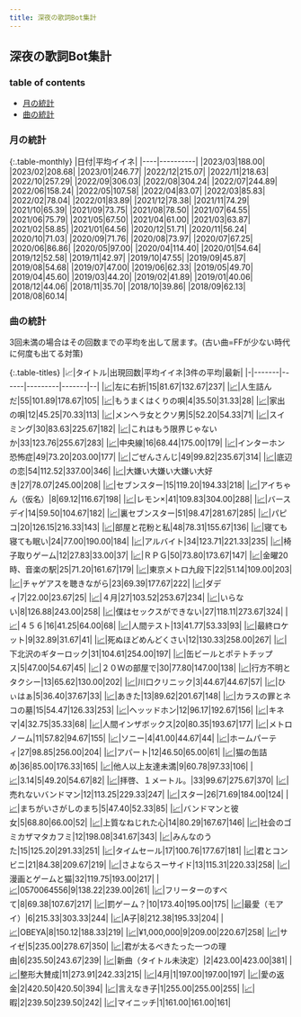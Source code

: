 ```yaml
---
title: 深夜の歌詞Bot集計
---
```


## 深夜の歌詞Bot集計

### table of contents

- [月の統計](#月の統計)
- [曲の統計](#曲の統計)

### 月の統計

{:.table-monthly}
|日付|平均イイネ|
|----|----------|
|2023/03|188.00|
|2023/02|208.68|
|2023/01|246.77|
|2022/12|215.07|
|2022/11|218.63|
|2022/10|257.29|
|2022/09|306.03|
|2022/08|304.24|
|2022/07|244.89|
|2022/06|158.24|
|2022/05|107.58|
|2022/04|83.07|
|2022/03|85.83|
|2022/02|78.04|
|2022/01|83.89|
|2021/12|78.38|
|2021/11|74.29|
|2021/10|65.39|
|2021/09|73.75|
|2021/08|78.50|
|2021/07|64.55|
|2021/06|75.79|
|2021/05|67.50|
|2021/04|61.00|
|2021/03|63.87|
|2021/02|58.85|
|2021/01|64.56|
|2020/12|51.71|
|2020/11|56.24|
|2020/10|71.03|
|2020/09|71.76|
|2020/08|73.97|
|2020/07|67.25|
|2020/06|86.86|
|2020/05|97.00|
|2020/04|114.40|
|2020/01|54.64|
|2019/12|52.58|
|2019/11|42.97|
|2019/10|47.55|
|2019/09|45.87|
|2019/08|54.68|
|2019/07|47.00|
|2019/06|62.33|
|2019/05|49.70|
|2019/04|45.60|
|2019/03|44.20|
|2019/02|41.89|
|2019/01|40.06|
|2018/12|44.06|
|2018/11|35.70|
|2018/10|39.86|
|2018/09|62.13|
|2018/08|60.14|


### 曲の統計

3回未満の場合はその回数までの平均を出して居ます。(古い曲=FFが少ない時代に何度も出てる対策)

{:.table-titles}
|📈|タイトル|出現回数|平均イイネ|3件の平均|最新|
|-|-------|------|---------|-------|--|
|<a href="./stat_1220319068.html">📈</a>|左に右折|15|81.67|132.67|237|
|<a href="./stat_3973810081.html">📈</a>|人生詰んだ|55|101.89|178.67|105|
|<a href="./stat_383919761.html">📈</a>|もうまくはくりの唄|4|35.50|31.33|28|
|<a href="./stat_3345548410.html">📈</a>|家出の唄|12|45.25|70.33|113|
|<a href="./stat_1134299308.html">📈</a>|メンヘラ女とクソ男|5|52.20|54.33|71|
|<a href="./stat_4279738064.html">📈</a>|スイミング|30|83.63|225.67|182|
|<a href="./stat_1305098187.html">📈</a>|これはもう限界じゃないか|33|123.76|255.67|283|
|<a href="./stat_3688227492.html">📈</a>|中央線|16|68.44|175.00|179|
|<a href="./stat_3706647313.html">📈</a>|インターホン恐怖症|49|73.20|203.00|177|
|<a href="./stat_2193121143.html">📈</a>|ごぜんさんじ|49|99.82|235.67|314|
|<a href="./stat_3014517053.html">📈</a>|底辺の恋|54|112.52|337.00|346|
|<a href="./stat_2320889407.html">📈</a>|大嫌い大嫌い大嫌い大好き|27|78.07|245.00|208|
|<a href="./stat_2136384753.html">📈</a>|セブンスター|15|119.20|194.33|218|
|<a href="./stat_3845995641.html">📈</a>|アイちゃん（仮名）|8|69.12|116.67|198|
|<a href="./stat_3820729153.html">📈</a>|レモン×|41|109.83|304.00|288|
|<a href="./stat_2790299604.html">📈</a>|バースデイ|14|59.50|104.67|182|
|<a href="./stat_705380792.html">📈</a>|裏セブンスター|51|98.47|281.67|285|
|<a href="./stat_3581212074.html">📈</a>|パピコ|20|126.15|216.33|143|
|<a href="./stat_283491885.html">📈</a>|部屋と花粉と私|48|78.31|155.67|136|
|<a href="./stat_3282501719.html">📈</a>|寝ても寝ても眠い|24|77.00|190.00|184|
|<a href="./stat_2879634500.html">📈</a>|アルバイト|34|123.71|221.33|235|
|<a href="./stat_2862129283.html">📈</a>|椅子取りゲーム|12|27.83|33.00|37|
|<a href="./stat_3089007951.html">📈</a>|ＲＰＧ|50|73.80|173.67|147|
|<a href="./stat_3497313489.html">📈</a>|金曜20時、音楽の駅|25|71.20|161.67|179|
|<a href="./stat_1891603274.html">📈</a>|東京メトロ九段下|22|51.14|109.00|203|
|<a href="./stat_1109020806.html">📈</a>|チャゲアスを聴きながら|23|69.39|177.67|222|
|<a href="./stat_1271302853.html">📈</a>|ダディ|7|22.00|23.67|25|
|<a href="./stat_574486788.html">📈</a>|４月|27|103.52|253.67|234|
|<a href="./stat_1327320414.html">📈</a>|いらない|8|126.88|243.00|258|
|<a href="./stat_2746425008.html">📈</a>|僕はセックスができない|27|118.11|273.67|324|
|<a href="./stat_3527530207.html">📈</a>|４５６|16|41.25|64.00|68|
|<a href="./stat_2934372601.html">📈</a>|人間テスト|13|41.77|53.33|93|
|<a href="./stat_1735199150.html">📈</a>|最終ロケット|9|32.89|31.67|41|
|<a href="./stat_2201479478.html">📈</a>|死ぬほどめんどくさい|12|130.33|258.00|267|
|<a href="./stat_3669782485.html">📈</a>|下北沢のギターロック|31|104.61|254.00|197|
|<a href="./stat_2319071959.html">📈</a>|缶ビールとポテトチップス|5|47.00|54.67|45|
|<a href="./stat_3785051628.html">📈</a>|２０Ｗの部屋で|30|77.80|147.00|138|
|<a href="./stat_2892118558.html">📈</a>|行方不明とタクシー|13|65.62|130.00|202|
|<a href="./stat_3989244522.html">📈</a>|川口クリニック|3|44.67|44.67|57|
|<a href="./stat_1203495729.html">📈</a>|ひぃはぁ|5|36.40|37.67|33|
|<a href="./stat_2403533009.html">📈</a>|あきた|13|89.62|201.67|148|
|<a href="./stat_1115694639.html">📈</a>|カラスの罪とネコの墓|15|54.47|126.33|253|
|<a href="./stat_3785006664.html">📈</a>|ヘッッドホン|12|96.17|192.67|156|
|<a href="./stat_130567987.html">📈</a>|キネマ|4|32.75|35.33|68|
|<a href="./stat_2424681378.html">📈</a>|人間インザボックス|20|80.35|193.67|177|
|<a href="./stat_123253090.html">📈</a>|メトロノーム|11|57.82|94.67|155|
|<a href="./stat_2417872325.html">📈</a>|ソニー|4|41.00|44.67|44|
|<a href="./stat_3097031665.html">📈</a>|ホームパーティ|27|98.85|256.00|204|
|<a href="./stat_940965749.html">📈</a>|アパート|12|46.50|65.00|61|
|<a href="./stat_496127818.html">📈</a>|猫の缶詰め|36|85.00|176.33|165|
|<a href="./stat_811448184.html">📈</a>|他人以上友達未満|9|60.78|97.33|106|
|<a href="./stat_383783102.html">📈</a>|3.14|5|49.20|54.67|82|
|<a href="./stat_3042963501.html">📈</a>|拝啓、１メートル。|33|99.67|275.67|370|
|<a href="./stat_1318257667.html">📈</a>|売れないバンドマン|12|113.25|229.33|247|
|<a href="./stat_645640080.html">📈</a>|スター|26|71.69|184.00|124|
|<a href="./stat_3969547926.html">📈</a>|まちがいさがしのまち|5|47.40|52.33|85|
|<a href="./stat_1532885310.html">📈</a>|バンドマンと彼女|5|68.80|66.00|52|
|<a href="./stat_905736344.html">📈</a>|上質なねじれた心|14|80.29|167.67|146|
|<a href="./stat_381040520.html">📈</a>|社会のゴミカザマタカフミ|12|198.08|341.67|343|
|<a href="./stat_2368637404.html">📈</a>|みんなのうた|15|125.20|291.33|251|
|<a href="./stat_2790095167.html">📈</a>|タイムセール|17|100.76|177.67|181|
|<a href="./stat_2145670056.html">📈</a>|君とコンビニ|21|84.38|209.67|219|
|<a href="./stat_2401650218.html">📈</a>|さよならスーサイド|13|115.31|220.33|258|
|<a href="./stat_492620309.html">📈</a>|漫画とゲームと猫|32|119.75|193.00|217|
|<a href="./stat_3536700876.html">📈</a>|0570064556|9|138.22|239.00|261|
|<a href="./stat_1085837939.html">📈</a>|フリーターのすべて|8|69.38|107.67|217|
|<a href="./stat_2063332486.html">📈</a>|罰ゲーム？|10|173.40|195.00|175|
|<a href="./stat_3011767184.html">📈</a>|最愛（モアイ）|6|215.33|303.33|244|
|<a href="./stat_1180935151.html">📈</a>|A子|8|212.38|195.33|204|
|<a href="./stat_829386755.html">📈</a>|OBEYA|8|150.12|188.33|219|
|<a href="./stat_1888006000.html">📈</a>|¥1,000,000|9|209.00|220.67|258|
|<a href="./stat_2144871483.html">📈</a>|サイゼ|5|235.00|278.67|350|
|<a href="./stat_3663218867.html">📈</a>|君が太るべきたった一つの理由|6|235.50|243.67|239|
|<a href="./stat_2230208899.html">📈</a>|新曲（タイトル未決定）|2|423.00|423.00|381|
|<a href="./stat_2742911033.html">📈</a>|整形大賛成|11|273.91|242.33|215|
|<a href="./stat_3455439612.html">📈</a>|4月|1|197.00|197.00|197|
|<a href="./stat_2800481173.html">📈</a>|愛の返金|2|420.50|420.50|394|
|<a href="./stat_2372586904.html">📈</a>|言えなき子|1|255.00|255.00|255|
|<a href="./stat_2858156307.html">📈</a>|暇|2|239.50|239.50|242|
|<a href="./stat_2271888140.html">📈</a>|マイニッチ|1|161.00|161.00|161|

<script src="https://cdnjs.cloudflare.com/ajax/libs/jquery/3.6.1/jquery.min.js" integrity="sha512-aVKKRRi/Q/YV+4mjoKBsE4x3H+BkegoM/em46NNlCqNTmUYADjBbeNefNxYV7giUp0VxICtqdrbqU7iVaeZNXA==" crossorigin="anonymous" referrerpolicy="no-referrer"></script>
<script src="https://cdnjs.cloudflare.com/ajax/libs/jquery.tablesorter/2.31.3/js/jquery.tablesorter.min.js" integrity="sha512-qzgd5cYSZcosqpzpn7zF2ZId8f/8CHmFKZ8j7mU4OUXTNRd5g+ZHBPsgKEwoqxCtdQvExE5LprwwPAgoicguNg==" crossorigin="anonymous" referrerpolicy="no-referrer"></script>
<link rel="stylesheet" href="https://cdnjs.cloudflare.com/ajax/libs/jquery.tablesorter/2.31.3/css/theme.default.min.css" integrity="sha512-wghhOJkjQX0Lh3NSWvNKeZ0ZpNn+SPVXX1Qyc9OCaogADktxrBiBdKGDoqVUOyhStvMBmJQ8ZdMHiR3wuEq8+w==" crossorigin="anonymous" referrerpolicy="no-referrer" />
<script>
$(function() {
    $(".table-titles").tablesorter();
});
</script>
